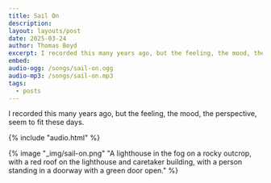 ```yaml
---
title: Sail On
description: 
layout: layouts/post
date: 2025-03-24
author: Thomas Boyd
excerpt: I recorded this many years ago, but the feeling, the mood, the perspective, seem to fit these days. <br><br><i>This is an example of an audio only post. We can post MP3 files.
embed:
audio-ogg: /songs/sail-on.ogg
audio-mp3: /songs/sail-on.mp3
tags:
  - posts
---
```


I recorded this many years ago, but the feeling, the mood, the perspective, seem to fit these days.

{% include "audio.html" %}

{% image "_img/sail-on.png" "A lighthouse in the fog on a rocky outcrop, with a red roof on the lighthouse and caretaker building, with a person standing in a doorway with a green door open." %}